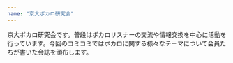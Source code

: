 ```yaml
---
name: "京大ボカロ研究会"
---
```

京大ボカロ研究会です。普段はボカロリスナーの交流や情報交換を中心に活動を行っています。今回のコミコミではボカロに関する様々なテーマについて会員たちが書いた会誌を頒布します。
